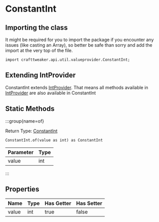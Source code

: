 # ConstantInt

## Importing the class

It might be required for you to import the package if you encounter any issues (like casting an Array), so better be safe than sorry and add the import at the very top of the file.
```zenscript
import crafttweaker.api.util.valueprovider.ConstantInt;
```


## Extending IntProvider

ConstantInt extends [IntProvider](/vanilla/api/util/valueprovider/IntProvider). That means all methods available in [IntProvider](/vanilla/api/util/valueprovider/IntProvider) are also available in ConstantInt

## Static Methods

:::group{name=of}

Return Type: [ConstantInt](/vanilla/api/util/valueprovider/ConstantInt)

```zenscript
ConstantInt.of(value as int) as ConstantInt
```

| Parameter | Type |
|-----------|------|
| value     | int  |


:::

## Properties

| Name  | Type | Has Getter | Has Setter |
|-------|------|------------|------------|
| value | int  | true       | false      |

